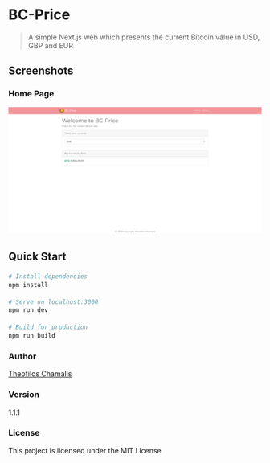# BC-Price

> A simple Next.js web which presents the current Bitcoin value in USD, GBP and EUR

## Screenshots

<h3>Home Page</h3>
<img src="github-screenshots/homepage.png">

## Quick Start

``` bash
# Install dependencies
npm install

# Serve on localhost:3000
npm run dev

# Build for production
npm run build
```

### Author

[Theofilos Chamalis](http://cs.uoi.gr/~thchama)

### Version

1.1.1

### License

This project is licensed under the MIT License
